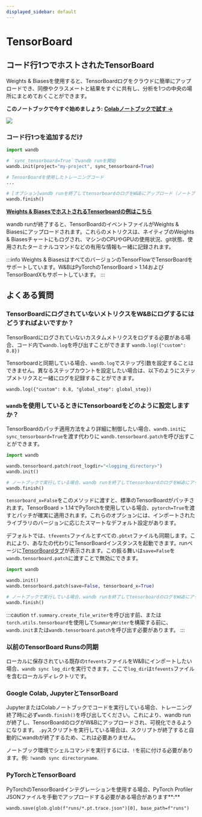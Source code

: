 ```yaml
---
displayed_sidebar: default
---
```



# TensorBoard

## コード行1つでホストされたTensorBoard

Weights & Biasesを使用すると、TensorBoardログをクラウドに簡単にアップロードでき、同僚やクラスメートと結果をすぐに共有し、分析を1つの中央の場所にまとめておくことができます。

**このノートブックで今すぐ始めましょう:** [**Colabノートブックで試す →**](https://github.com/wandb/examples/blob/master/colabs/tensorboard/TensorBoard\_and\_Weights\_and\_Biases.ipynb)

![](/images/integrations/tensorboard_oneline_code.webp)

### コード行1つを追加するだけ

```python
import wandb

# `sync_tensorboard=True`でwandb runを開始
wandb.init(project="my-project", sync_tensorboard=True)

# TensorBoardを使用したトレーニングコード
...

# [オプション]wandb runを終了してtensorboardのログをW&Bにアップロード（ノートブックで実行している場合）
wandb.finish()
```

[**Weights & BiasesでホストされるTensorboardの例はこちら**](https://wandb.ai/rymc/simple-tensorboard-example/runs/oab614zf/tensorboard)

wandb runが終了すると、TensorBoardのイベントファイルがWeights & Biasesにアップロードされます。これらのメトリクスは、ネイティブのWeights & Biasesチャートにもログされ、マシンのCPUやGPUの使用状況、git状態、使用されたターミナルコマンドなどの有用な情報も一緒に記録されます。

:::info
Weights & BiasesはすべてのバージョンのTensorFlowでTensorBoardをサポートしています。W&BはPyTorchのTensorBoard > 1.14およびTensorBoardXもサポートしています。
:::

## よくある質問

### TensorBoardにログされていないメトリクスをW&Bにログするにはどうすればよいですか？

TensorBoardにログされていないカスタムメトリクスをログする必要がある場合、コード内で`wandb.log`を呼び出すことができます `wandb.log({"custom": 0.8})`

Tensorboardと同期している場合、`wandb.log`でステップ引数を設定することはできません。異なるステップカウントを設定したい場合は、以下のようにステップメトリクスと一緒にログを記録することができます。

`wandb.log({"custom": 0.8, "global_step": global_step})`

### `wandb`を使用しているときにTensorboardをどのように設定しますか？

TensorBoardのパッチ適用方法をより詳細に制御したい場合、`wandb.init`に`sync_tensorboard=True`を渡す代わりに `wandb.tensorboard.patch`を呼び出すことができます。

```python
import wandb

wandb.tensorboard.patch(root_logdir="<logging_directory>")
wandb.init()

# ノートブックで実行している場合、wandb runを終了してtensorboardのログをW&Bにアップロード
wandb.finish()
```

`tensorboard_x=False`をこのメソッドに渡すと、標準のTensorBoardがパッチされます。TensorBoard > 1.14でPyTorchを使用している場合、`pytorch=True`を渡すとパッチが確実に適用されます。これらのオプションには、インポートされたライブラリのバージョンに応じたスマートなデフォルト設定があります。

デフォルトでは、`tfevents`ファイルとすべての`.pbtxt`ファイルも同期します。これにより、あなたの代わりにTensorBoardインスタンスを起動できます。runページに[TensorBoardタブ](https://www.wandb.com/articles/hosted-tensorboard)が表示されます。この振る舞いは`save=False`を`wandb.tensorboard.patch`に渡すことで無効にできます。

```python
import wandb

wandb.init()
wandb.tensorboard.patch(save=False, tensorboard_x=True)

# ノートブックで実行している場合、wandb runを終了してtensorboardのログをW&Bにアップロード
wandb.finish()
```

:::caution
`tf.summary.create_file_writer`を呼び出す前、または`torch.utils.tensorboard`を使用して`SummaryWriter`を構築する前に、`wandb.init`または`wandb.tensorboard.patch`を呼び出す必要があります。
:::

### 以前のTensorBoard Runsの同期

ローカルに保存されている既存の`tfevents`ファイルをW&Bにインポートしたい場合、`wandb sync log_dir`を実行できます。ここで`log_dir`は`tfevents`ファイルを含むローカルディレクトリです。

### Google Colab, JupyterとTensorBoard

JupyterまたはColabノートブックでコードを実行している場合、トレーニング終了時に必ず`wandb.finish()`を呼び出してください。これにより、wandb runが終了し、TensorBoardのログがW&Bにアップロードされ、可視化できるようになります。 `.py`スクリプトを実行している場合は、スクリプトが終了すると自動的にwandbが終了するため、これは必要ありません。

ノートブック環境でシェルコマンドを実行するには、`!`を前に付ける必要があります。例: `!wandb sync directoryname`.

### PyTorchとTensorBoard

PyTorchのTensorBoardインテグレーションを使用する場合、PyTorch Profiler JSONファイルを手動でアップロードする必要がある場合があります**:**

```
wandb.save(glob.glob(f"runs/*.pt.trace.json")[0], base_path=f"runs")
```